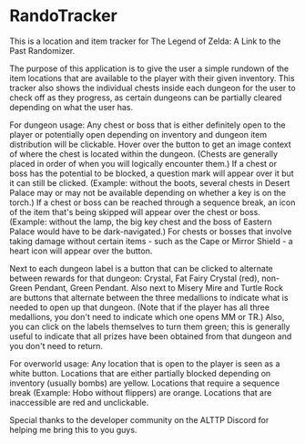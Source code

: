 # RandoTracker

This is a location and item tracker for The Legend of Zelda: A Link to the Past Randomizer.

The purpose of this application is to give the user a simple rundown of the item locations that are available to the player with their given inventory. This tracker also shows the individual chests inside each dungeon for the user to check off as they progress, as certain dungeons can be partially cleared depending on what the user has.

For dungeon usage:
Any chest or boss that is either definitely open to the player or potentially open depending on inventory and dungeon item distribution will be clickable. Hover over the button to get an image context of where the chest is located within the dungeon. (Chests are generally placed in order of when you will logically encounter them.) If a chest or boss has the potential to be blocked, a question mark will appear over it but it can still be clicked. (Example: without the boots, several chests in Desert Palace may or may not be available depending on whether a key is on the torch.) If a chest or boss can be reached through a sequence break, an icon of the item that's being skipped will appear over the chest or boss. (Example: without the lamp, the big key chest and the boss of Eastern Palace would have to be dark-navigated.) For chests or bosses that involve taking damage without certain items - such as the Cape or Mirror Shield - a heart icon will appear over the button.

Next to each dungeon label is a button that can be clicked to alternate between rewards for that dungeon: Crystal, Fat Fairy Crystal (red), non-Green Pendant, Green Pendant. Also next to Misery Mire and Turtle Rock are buttons that alternate between the three medallions to indicate what is needed to open up that dungeon. (Note that if the player has all three medallions, you don't need to indicate which one opens MM or TR.) Also, you can click on the labels themselves to turn them green; this is generally useful to indicate that all prizes have been obtained from that dungeon and you don't need to return.

For overworld usage:
Any location that is open to the player is seen as a white button. Locations that are either partially blocked depending on inventory (usually bombs) are yellow. Locations that require a sequence break (Example: Hobo without flippers) are orange. Locations that are inaccessible are red and unclickable.

Special thanks to the developer community on the ALTTP Discord for helping me bring this to you guys.

